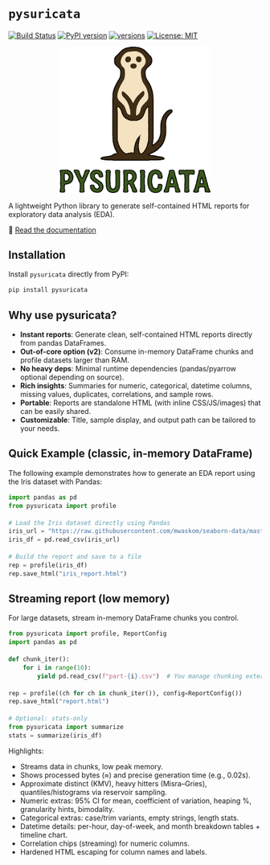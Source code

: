 # `pysuricata`
[![Build Status](https://github.com/alvarodiez20/pysuricata/workflows/CI/badge.svg)](https://github.com/alvarodiez20/pysuricata/actions)
[![PyPI version](https://img.shields.io/pypi/v/pysuricata.svg)](https://pypi.org/project/pysuricata/)
[![versions](https://img.shields.io/pypi/pyversions/pysuricata.svg)](https://github.com/alvarodiez20/pysuricata)
[![License: MIT](https://img.shields.io/badge/License-MIT-yellow.svg)](LICENSE)

<div align="center">
  <img src="https://raw.githubusercontent.com/alvarodiez20/pysuricata/main/pysuricata/static/images/logo_suricata_transparent.png" alt="pysuricata Logo" width="300">
</div>



A lightweight Python library to generate self-contained HTML reports for exploratory data analysis (EDA).

📖 [Read the documentation](https://alvarodiez20.github.io/pysuricata/)


## Installation

Install `pysuricata` directly from PyPI:

```bash
pip install pysuricata
```

## Why use pysuricata?
- **Instant reports**: Generate clean, self-contained HTML reports directly from pandas DataFrames.
- **Out-of-core option (v2)**: Consume in-memory DataFrame chunks and profile datasets larger than RAM.
- **No heavy deps**: Minimal runtime dependencies (pandas/pyarrow optional depending on source).
- **Rich insights**: Summaries for numeric, categorical, datetime columns, missing values, duplicates, correlations, and sample rows.
- **Portable**: Reports are standalone HTML (with inline CSS/JS/images) that can be easily shared.
- **Customizable**: Title, sample display, and output path can be tailored to your needs.

## Quick Example (classic, in-memory DataFrame)

The following example demonstrates how to generate an EDA report using the Iris dataset with Pandas:

```python
import pandas as pd
from pysuricata import profile

# Load the Iris dataset directly using Pandas
iris_url = "https://raw.githubusercontent.com/mwaskom/seaborn-data/master/iris.csv"
iris_df = pd.read_csv(iris_url)

# Build the report and save to a file
rep = profile(iris_df)
rep.save_html("iris_report.html")
```

## Streaming report (low memory)

For large datasets, stream in-memory DataFrame chunks you control.

```python
from pysuricata import profile, ReportConfig
import pandas as pd

def chunk_iter():
    for i in range(10):
        yield pd.read_csv(f"part-{i}.csv")  # You manage chunking externally

rep = profile((ch for ch in chunk_iter()), config=ReportConfig())
rep.save_html("report.html")

# Optional: stats-only
from pysuricata import summarize
stats = summarize(iris_df)
```

Highlights:

- Streams data in chunks, low peak memory.
- Shows processed bytes (≈) and precise generation time (e.g., 0.02s).
- Approximate distinct (KMV), heavy hitters (Misra–Gries), quantiles/histograms via reservoir sampling.
- Numeric extras: 95% CI for mean, coefficient of variation, heaping %, granularity hints, bimodality.
- Categorical extras: case/trim variants, empty strings, length stats.
- Datetime details: per-hour, day-of-week, and month breakdown tables + timeline chart.
- Correlation chips (streaming) for numeric columns.
- Hardened HTML escaping for column names and labels.

